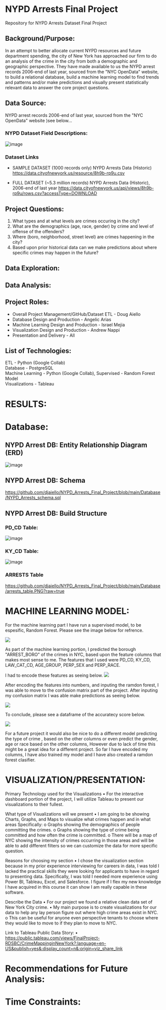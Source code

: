 # NYPD Arrests Final Project
Repository for NYPD Arrests Dataset Final Project

## Background/Purpose:
In an attempt to better allocate current NYPD resources and future department spending, the city of New York has approached our firm to do an analysis of the crime in the city from both a demographic and geographic perspective.  They have made available to us the NYPD arrest records 2006-end of last year, sourced from the "NYC OpenData" website, to build a relational database, build a machine learning model to find trends and patterns and/or make predictions and visually present statistically relevant data to answer the core project questions.

## Data Source:
NYPD arrest records 2006-end of last year, sourced from the "NYC OpenData" website )see below...

### NYPD Dataset Field Descriptions:
![image](https://user-images.githubusercontent.com/114360511/225769255-2879d434-a577-4b68-83f9-e221479f708b.png)

### Dataset Links
- SAMPLE DATASET (1000 records only) NYPD Arrests Data (Historic)
https://data.cityofnewyork.us/resource/8h9b-rp9u.csv

- FULL DATASET (~5.3 million records) NYPD Arrests Data (Historic), 2006-end of last year 
https://data.cityofnewyork.us/api/views/8h9b-rp9u/rows.csv?accessType=DOWNLOAD


## Project Questions:
1. What types and at what levels are crimes occuring in the city?
2. What are the demographics (age, race, gender) by crime and level of offense of the offenders?
3. Where (boro, neighborhood, street level) are crimes happening in the city?
4. Based upon prior historical data can we make predictions about where specific crimes may happen in the future? 

## Data Exploration:

## Data Analysis:


## Project Roles:
- Overall Project Management/GitHub/Dataset ETL - Doug Aiello
- Database Design and Production - Angelic Arias
- Machine Learning Design and Production - Israel Mejia
- Visualization Design and Production - Andrew Nappi
- Presentation and Delivery - All

## List of Technologies:
ETL - Python (Google Collab)<br />
Database - PostgreSQL<br />
Machine Learning - Python (Google Collab), Supervised - Random Forest Model<br />
Visualizations - Tableau<br />

# RESULTS: 

# Database:
## NYPD Arrest DB: Entity Relationship Diagram (ERD)
![image](https://user-images.githubusercontent.com/114360511/225763154-e220a451-3b24-490e-a0f7-16c650b1caf3.png)

## NYPD Arrest DB: Schema
https://github.com/djaiello/NYPD_Arrests_Final_Project/blob/main/Database/NYPD_Arrests_schema.sql

## NYPD Arrest DB: Build Structure
### PD_CD Table:
![image](https://user-images.githubusercontent.com/114360511/225764230-3d9e0629-8c6c-4763-a60d-80776c851552.png)

### KY_CD Table:
![image](https://user-images.githubusercontent.com/114360511/225764273-6bc14344-c081-4281-b508-66ea764c7e88.png)

### ARRESTS Table
https://github.com/djaiello/NYPD_Arrests_Final_Project/blob/main/Database/arrests_table.PNG?raw=true


# MACHINE LEARNING MODEL:

   For the machine learning part I have run a supervised model, to be espesific, Random Forest. Please see the image below for refrence.
   
   ![](https://github.com/djaiello/NYPD_Arrests_Final_Project/blob/7fc13bafb558d77e65db9b414b13d963ba9c5d1f/Machine%20Learning/New%20Ramdon%20Forest.png)
   
   
   As part of the machine learning portion, I predicted the borough "ARREST_BORO" of the crimes in NYC, based upon the feature columns that makes most sense to me. The features that I used were PD_CD, KY_CD, LAW_CAT_CD, AGE_GROUP, PERP_SEX and PERP_RACE.
   
   I had to encode these features as seeing below. 
   ![](https://github.com/djaiello/NYPD_Arrests_Final_Project/blob/ceb6632a6a8983ba05d558e4fca17c3a9fc472c5/Machine%20Learning/Encoding%20.png)
   
   After encoding the features into numbers, and inputing the ramdon forest, I was able to move to the confusion matrix part of the project.
   After inputing my confusion matrix I was able make predictions as seeing below.
   
   ![](https://github.com/djaiello/NYPD_Arrests_Final_Project/blob/ceb6632a6a8983ba05d558e4fca17c3a9fc472c5/Machine%20Learning/Making%20Prediction.png)
   
   To conclude, please see a dataframe of the accuratecy score below. 
   
   ![](https://github.com/djaiello/NYPD_Arrests_Final_Project/blob/ceb6632a6a8983ba05d558e4fca17c3a9fc472c5/Machine%20Learning/Displaying%20results%20for%20Acc_score.png)
   
   For a future project it would also be nice to do a different model predicting the type of crime , based on the other columns or even predict the gender, age or race  based on the other columns, However due to lack of time this might be a great idea for a different project. So far I have encoded my columns, I have also trained my model and I have also created a ramdon forest clasifier. 



# VISUALIZATION/PRESENTATION:

Primary Technology used for the Visualizations
•	For the interactive dashboard portion of the project, I will utilize Tableau to present our visualizations to their fullest.

What type of Visualizations will we present
•	I am going to be showing Charts, Graphs, and Maps to visualize what crimes happen and in what areas Specifically:
o	Graphs showing the demographics of people committing the crimes.
o	Graphs showing the type of crime being committed and how often the crime is committed.
o	There will be a map of NYC showing the intensity of crimes occurring in those areas and will be able to add different filters so we can customize the data for more specific question.

Reasons for choosing my section
•	I chose the visualization section because in my prior experience interviewing for careers in data, I was told I lacked the practical skills they were looking for applicants to have in regard to presenting data. Specifically, I was told I needed more experience using Power BI, Tableau, Excel, and Salesforce. I figure if I flex my new knowledge I have acquired in this course it can show I am really capable in these software. 

Describe the Data
•	For our project we found a relative clean data set of New York City crime. 
•	My main purpose is to create visualizations for our data to help any lay person figure out where high crime areas exist in NYC. 
o	This can be useful for anyone even perspective tenants to choose where they would like to move to if they plan to move to NYC.

Link to Tableau Public Data Story:
• https://public.tableau.com/views/FinalProject-RDSBC/CrimeMappinginNewYork?:language=en-US&publish=yes&:display_count=n&:origin=viz_share_link

# Recommendations for Future Analysis:

# Time Constraints:

